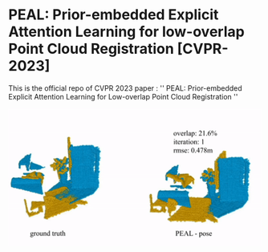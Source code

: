 # PEAL:  Prior-embedded Explicit Attention Learning for low-overlap Point Cloud Registration [CVPR-2023]
This is the official repo of CVPR 2023 paper :  '' PEAL: Prior-embedded Explicit Attention Learning for Low-overlap Point Cloud Registration ''
<div  align="center">  
<img src="https://github.com/Gardlin/PEAL/blob/main/assets/iter_sample.gif" alt="show" align=center  />
</div>  
